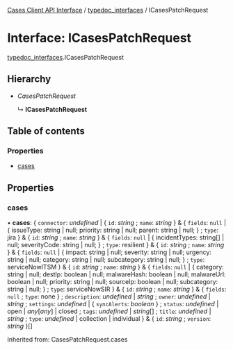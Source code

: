 [Cases Client API Interface](../server_client_api.md) / [typedoc_interfaces](../modules/typedoc_interfaces.md) / ICasesPatchRequest

# Interface: ICasesPatchRequest

[typedoc_interfaces](../modules/typedoc_interfaces.md).ICasesPatchRequest

## Hierarchy

- *CasesPatchRequest*

  ↳ **ICasesPatchRequest**

## Table of contents

### Properties

- [cases](typedoc_interfaces.icasespatchrequest.md#cases)

## Properties

### cases

• **cases**: { `connector`: *undefined* \| { `id`: *string* ; `name`: *string*  } & { `fields`: ``null`` \| { issueType: string \| null; priority: string \| null; parent: string \| null; } ; `type`: jira  } & { `id`: *string* ; `name`: *string*  } & { `fields`: ``null`` \| { incidentTypes: string[] \| null; severityCode: string \| null; } ; `type`: resilient  } & { `id`: *string* ; `name`: *string*  } & { `fields`: ``null`` \| { impact: string \| null; severity: string \| null; urgency: string \| null; category: string \| null; subcategory: string \| null; } ; `type`: serviceNowITSM  } & { `id`: *string* ; `name`: *string*  } & { `fields`: ``null`` \| { category: string \| null; destIp: boolean \| null; malwareHash: boolean \| null; malwareUrl: boolean \| null; priority: string \| null; sourceIp: boolean \| null; subcategory: string \| null; } ; `type`: serviceNowSIR  } & { `id`: *string* ; `name`: *string*  } & { `fields`: ``null`` ; `type`: none  } ; `description`: *undefined* \| *string* ; `owner`: *undefined* \| *string* ; `settings`: *undefined* \| { `syncAlerts`: *boolean*  } ; `status`: *undefined* \| open \| *any*[*any*] \| closed ; `tags`: *undefined* \| *string*[] ; `title`: *undefined* \| *string* ; `type`: *undefined* \| collection \| individual  } & { `id`: *string* ; `version`: *string*  }[]

Inherited from: CasesPatchRequest.cases
